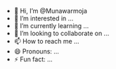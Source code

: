 - 👋 Hi, I’m @Munawarmoja
- 👀 I’m interested in ...
- 🌱 I’m currently learning ...
- 💞️ I’m looking to collaborate on ...
- 📫 How to reach me ...
- 😄 Pronouns: ...
- ⚡ Fun fact: ...

<!---
Munawarmoja/Munawarmoja is a ✨ special ✨ repository because its `README.md` (this file) appears on your GitHub profile.
You can click the Preview link to take a look at your changes.
--->
